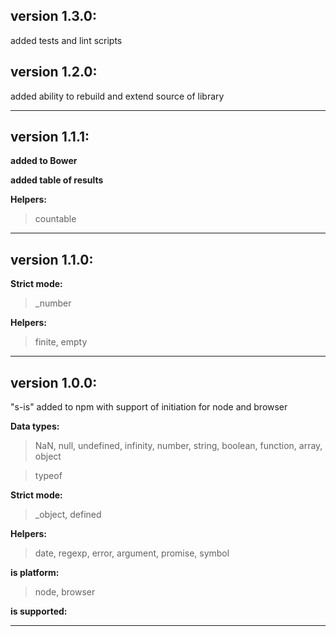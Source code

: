 
## version 1.3.0:

added tests and lint scripts

## version 1.2.0:

added ability to rebuild and extend source of library

--------------

## version 1.1.1:

**added to Bower**

**added table of results**

**Helpers:**
> countable

--------------

## version 1.1.0:

**Strict mode:**
> _number

**Helpers:**
> finite, empty

--------------

## version 1.0.0:

"s-is" added to npm with support of  initiation for node and browser

**Data types:**
> NaN, null, undefined, infinity, number, string, boolean, function, array, object

> typeof

**Strict mode:**
> _object, defined

**Helpers:**
> date, regexp, error, argument, promise, symbol

**is platform:**
> node, browser

**is supported:**


--------------
